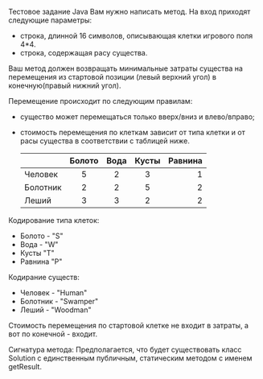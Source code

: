 Тестовое задание Java
Вам нужно написать метод.
На вход приходят следующие параметры:
- строка, длинной 16 символов, описывающая клетки игрового поля 4*4.
- строка, содержащая расу существа.

Ваш метод должен возвращать минимальные затраты существа на перемещения из стартовой позиции
(левый верхний угол) в конечную(правый нижний угол).

Перемещение происходит по следующим правилам:
- существо может перемещаться только вверх/вниз и влево/вправо;
- стоимость перемещения по клеткам зависит от типа клетки
  и от расы существа в соответствии с таблицей ниже.
  
    |          | Болото | Вода | Кусты | Равнина |
    | -------- |:------:|:----:|:-----:| -------:|
    |Человек   |    5   |   2  |   3   |    1    |
    |Болотник  |    2   |   2  |   5   |    2    |
    |Леший     |    3   |   3  |   2   |    2    |
  
  
Кодирование типа клеток:
- Болото - "S"
- Вода - "W"
- Кусты "T"
- Равнина "P"

Кодирание существ:
- Человек - "Human"
- Болотник - "Swamper"
- Леший - "Woodman"

Стоимость перемещения по стартовой клетке не входит в затраты, а вот по конечной - входит.

Сигнатура метода:
  Предполагается, что будет существовать класс Solution с единственным публичным, статическим
  методом с именем getResult.

  
